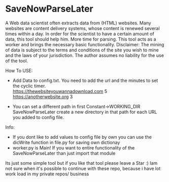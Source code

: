 # SaveNowParseLater

A Web data scientist often extracts data from (HTML) websites. Many websites are content delivery systems, whose content is renewed several times within a day. In order for the scientist to have a certain amount of data, this tool should help him. More time for parsing. This tool acts as a worker and brings the necessary basic functionality. 
Disclaimer:
   The mining of data is subject to the terms and conditions of the site you wish to mine and the laws of your jurisdiction. 
   The author assumes no liability for the use of the tool.

How To USE:
  - Add Data to config.txt. You need to add the url and the minutes to set the cyclic timer. <br />
    https://thewebsiteyouwannadownload.com 5<br />
    https://anotherwebsite.org 3

  - You can set a different path in first Constant->WORKING_DIR <br />SaveNowParseLater create a new directory in that path for each URL you added to config file. 

Info:
  - If you dont like to add values to config file by own you can use the dicWrite function in file.py for saving own dictionay
  - worker.py is Main! If you want to entire functionality of the SaveNowParseLater than just import that module

Its just some simple tool but if you like that tool please leave a Star :)
Iam not sure when it's possible to continue with these repo, because i have lot work load in my private repos/ business

